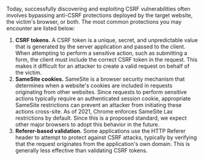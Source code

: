 Today, successfully discovering and exploiting CSRF vulnerabilities often involves bypassing anti-CSRF protections deployed by the target website, the victim's browser, or both. The most common protections you may encounter are listed below:
1. **CSRF tokens.** A CSRF token is a unique, secret, and unpredictable value that is generated by the server application and passed to the client. When attempting to perform a sensitive action, such as submitting a form, the client must include the correct CSRF token in the request. This makes it difficult for an attacker to create a valid request on behalf of the victim.
2. **SameSite cookies.** SameSite is a browser security mechanism that determines when a website's cookies are included in requests originating from other websites. Since requests to perform sensitive actions typically require an authenticated session cookie, appropriate SameSite restrictions can prevent an attacker from initiating these actions cross-site. As of 2021, Chrome enforces SameSite Lax restrictions by default. Since this is a proposed standard, we expect other major browsers to adopt this behavior in the future.
3. **Referer-based validation.** Some applications use the HTTP Referer header to attempt to protect against CSRF attacks, typically by verifying that the request originates from the application's own domain. This is generally less effective than validating CSRF tokens.